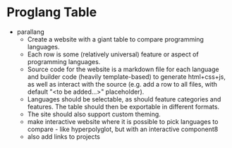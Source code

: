 # Proglang Table

* parallang
  * Create a website with a giant table to compare programming languages.
  * Each row is some (relatively universal) feature or aspect of programming languages.
  * Source     code for the website is a markdown file for each language and builder    code (heavily template-based) to generate html+css+js, as well as    interact with the source (e.g. add a row to all files, with default    "\<to be added...\>" placeholder).
  * Languages     should be selectable, as should feature categories and features. The    table should then be exportable in different formats.
  * The site should also support custom theming.
  * make interactive website where it is possible to pick languages to compare - like hyperpolyglot, but with an interactive component8
  * also add links to projects